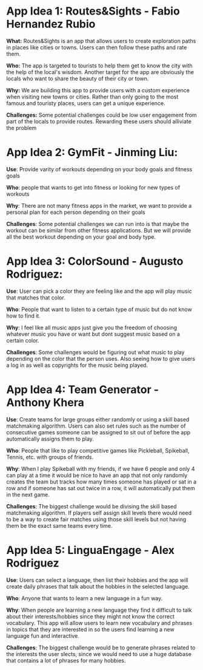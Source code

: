 # App Idea 1: Routes&Sights - Fabio Hernandez Rubio

**What:** Routes&Sights is an app that allows users to create exploration paths in places like cities or towns. Users can then follow these paths and rate them.

**Who:** The app is targeted to tourists to help them get to know the city with the help of the local's wisdom. Another target for the app are obviously the locals who want to share the beauty of their city or town.

**Why:** We are building this app to provide users with a custom experience when visiting new towns or cities. Rather than only going to the most famous and touristy places, users can get a unique experience.

**Challenges:** Some potential challenges could be low user engagement from part of the locals to provide routes. Rewarding these users should alliviate the problem

# App Idea 2: GymFit - Jinming Liu:

**Use**: Provide varity of workouts depending on your body goals and fitness goals

**Who**: people that wants to get into fitness or looking for new types of workouts

**Why**: There are not many fitness apps in the market, we want to provide a personal plan for each person depending on their goals

**Challenges**: Some potential challenges we can run into is that maybe the workout can be similar from other fitness applications. But we will provide all the best workout depending on your goal and body type.

# App Idea 3: ColorSound - Augusto Rodriguez:

**Use**: User can pick a color they are feeling like and the app will play music that matches that color.

**Who**: People that want to listen to a certain type of music but do not know how to find it.

**Why**: I feel like all music apps just give you the freedom of choosing whatever music you have or want but dont suggest music based on a certain color.

**Challenges**: Some challenges would be figuring out what music to play depending on the color that the person uses. Also seeing how to give users a log in as well as copyrights for the music being played.

# App Idea 4: Team Generator - Anthony Khera

**Use**: Create teams for large groups either randomly or using a skill based matchmaking algorithm. Users can also set rules such as the number of consecutive games someone can be assigned to sit out of before the app automatically assigns them to play.

**Who**: People that like to play competitive games like Pickleball, Spikeball, Tennis, etc. with groups of friends. 

**Why**: When I play Spikeball with my friends, if we have 6 people and only 4 can play at a time it would be nice to have an app that not only randomly creates the team but tracks how many times someone has played or sat in a row and if someone has sat out twice in a row, it will automatically put them in the next game.

**Challenges**: The biggest challenge would be divising the skill based matchmaking algorithm. If players self assign skill levels there would need to be a way to create fair matches using those skill levels but not having them be the exact same teams every time.

# App Idea 5: LinguaEngage - Alex Rodriguez

**Use**: Users can select a language, then list their hobbies and the app will create daily phrases that talk about the hobbies in the selected language.

**Who**: Anyone that wants to learn a new language in a fun way.

**Why**: When people are learning a new language they find it difficult to talk about their interests/hobbies since they might not know the correct vocabulary. This app will allow users to learn new vocabulary and phrases in topics that they are interested in so the users find learning a new language fun and interactive. 

**Challenges**: The biggest challenge would be to generate phrases related to the interests the user slects, since we would need to use a huge database that contains a lot of phrases for many hobbies.
